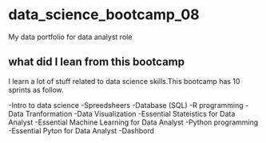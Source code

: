 # data_science_bootcamp_08
My data portfolio for data analyst role

## what did I lean from this bootcamp

I learn a lot of stuff related to data science skills.This bootcamp  has 10 sprints as follow.

-Intro to data science
-Spreedsheers
-Database (SQL)
-R programming
-Data Tranformation
-Data Visualization
-Essential Stateistics for Data Analyst
-Essential Machine Learning for Data Analyst
-Python programming
-Essential Pyton for Data Analyst
-Dashbord
